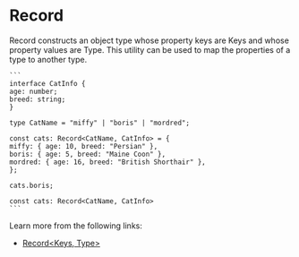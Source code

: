 # Record

Record constructs an object type whose property keys are Keys and whose property values are Type. This utility can be used to map the properties of a type to another type.

    ```
    interface CatInfo {
    age: number;
    breed: string;
    }
    
    type CatName = "miffy" | "boris" | "mordred";
    
    const cats: Record<CatName, CatInfo> = {
    miffy: { age: 10, breed: "Persian" },
    boris: { age: 5, breed: "Maine Coon" },
    mordred: { age: 16, breed: "British Shorthair" },
    };
    
    cats.boris;
    
    const cats: Record<CatName, CatInfo>
    ```

Learn more from the following links:

- [Record<Keys, Type>](https://www.typescriptlang.org/docs/handbook/utility-types.html#recordkeys-type)